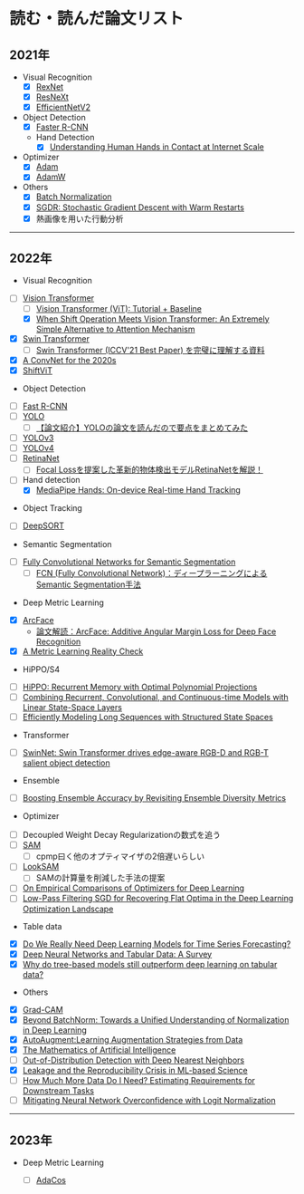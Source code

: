 # 読む・読んだ論文リスト

## 2021年
- Visual Recognition
  - [x] [RexNet](https://arxiv.org/pdf/1512.03385.pdf)
  - [x] [ResNeXt](https://arxiv.org/pdf/1611.05431.pdf)
  - [x] [EfficientNetV2](https://arxiv.org/abs/2104.00298)

- Object Detection
  - [x] [Faster R-CNN](https://arxiv.org/pdf/1506.01497.pdf)
  - Hand Detection
    - [x] [Understanding Human Hands in Contact at Internet Scale](https://arxiv.org/search/cs?searchtype=author&query=Fouhey%2C+D+F)

- Optimizer
  - [x] [Adam](https://arxiv.org/abs/1412.6980)
  - [x] [AdamW](https://arxiv.org/pdf/1711.05101.pdf)

- Others
  - [x] [Batch Normalization](https://arxiv.org/abs/1502.03167)
  - [x] [SGDR: Stochastic Gradient Descent with Warm Restarts](https://arxiv.org/abs/1608.03983)
  - [x] 熱画像を用いた行動分析

---

## 2022年
-   Visual Recognition
  - [ ] [Vision Transformer](https://arxiv.org/pdf/2010.11929.pdf)
    - [ ] [Vision Transformer (ViT): Tutorial + Baseline](https://www.kaggle.com/abhinand05/vision-transformer-vit-tutorial-baseline)
    - [x] [When Shift Operation Meets Vision Transformer: An Extremely Simple Alternative to Attention Mechanism](https://arxiv.org/pdf/2201.10801.pdf)
  - [x] [Swin Transformer](https://arxiv.org/pdf/2103.14030.pdf)
    - [ ] [Swin Transformer (ICCV'21 Best Paper) を完璧に理解する資料](https://www.slideshare.net/ren4yu/swin-transformer-iccv21-best-paper)
  - [x] [A ConvNet for the 2020s](https://arxiv.org/pdf/2201.03545.pdf)
  - [x] [ShiftViT](https://arxiv.org/pdf/2201.10801.pdf)
-   Object Detection
  - [ ] [Fast R-CNN](https://arxiv.org/pdf/1504.08083.pdf)
  - [ ] [YOLO](https://arxiv.org/pdf/1506.02640.pdf)
    - [ ] [【論文紹介】YOLOの論文を読んだので要点をまとめてみた](https://dev.classmethod.jp/articles/research_paper_yolo/)
  - [ ] [YOLOv3](https://arxiv.org/pdf/1804.02767.pdf)
  - [ ] [YOLOv4](https://arxiv.org/pdf/2004.10934.pdf)
  - [ ] [RetinaNet](https://arxiv.org/pdf/1708.02002.pdf)
    - [ ] [Focal Lossを提案した革新的物体検出モデルRetinaNetを解説！](https://deepsquare.jp/2020/10/retinanet/)
  - [ ] Hand detection
      - [x] [MediaPipe Hands: On-device Real-time Hand Tracking](https://arxiv.org/pdf/2006.10214.pdf)
-   Object Tracking
   - [ ] [DeepSORT](https://arxiv.org/pdf/1703.07402.pdf)
-   Semantic Segmentation
  - [ ] [Fully Convolutional Networks for Semantic Segmentation](https://arxiv.org/pdf/1411.4038.pdf)
    - [ ] [FCN (Fully Convolutional Network)：ディープラーニングによるSemantic Segmentation手法](https://blog.negativemind.com/2019/03/11/semantic-segmentation-by-fully-convolutional-network/)
-   Deep Metric Learning
   -   [x] [ArcFace](https://arxiv.org/pdf/1801.07698.pdf)
      - [論文解読：ArcFace: Additive Angular Margin Loss for Deep Face Recognition](https://yuukou-exp.plus/dnn-paper-arcface-additive-angular-margin-loss-for-deep-face-recognition/)
   -   [x] [A Metric Learning Reality Check](https://arxiv.org/pdf/2003.08505.pdf)
-   HiPPO/S4
  - [ ] [HiPPO: Recurrent Memory with Optimal Polynomial Projections](https://arxiv.org/pdf/2008.07669.pdf)
  - [ ] [Combining Recurrent, Convolutional, and Continuous-time Models with Linear State-Space Layers](https://arxiv.org/pdf/2110.13985.pdf)
  - [ ] [Efficiently Modeling Long Sequences with Structured State Spaces](https://arxiv.org/pdf/2111.00396v2.pdf)

-   Transformer
  - [ ] [SwinNet: Swin Transformer drives edge-aware RGB-D and RGB-T salient object detection](https://arxiv.org/pdf/2204.05585v1.pdf)

-   Ensemble
  - [ ] [Boosting Ensemble Accuracy by Revisiting Ensemble Diversity Metrics](https://openaccess.thecvf.com/content/CVPR2021/papers/Wu_Boosting_Ensemble_Accuracy_by_Revisiting_Ensemble_Diversity_Metrics_CVPR_2021_paper.pdf)

-   Optimizer
  - [ ] Decoupled Weight Decay Regularizationの数式を追う
  - [ ] [SAM](https://arxiv.org/pdf/2010.01412.pdf)
      - [ ] cpmp曰く他のオプティマイザの2倍遅いらしい
  - [ ] [LookSAM](https://arxiv.org/pdf/2203.02714.pdf)
      - [ ] SAMの計算量を削減した手法の提案
  - [ ] [On Empirical Comparisons of Optimizers for Deep Learning](https://arxiv.org/pdf/1910.05446.pdf)
  - [ ] [Low-Pass Filtering SGD for Recovering Flat Optima in the Deep Learning Optimization Landscape](https://arxiv.org/pdf/2201.08025.pdf)
-   Table data
   -   [x] [Do We Really Need Deep Learning Models for Time Series Forecasting?](https://arxiv.org/pdf/2101.02118.pdf)
   -   [x] [Deep Neural Networks and Tabular Data: A Survey](https://arxiv.org/pdf/2110.01889.pdf)
   -   [x] [Why do tree-based models still outperform deep learning on tabular data?](https://arxiv.org/pdf/2207.08815.pdf)
-   Others
   - [x] [Grad-CAM](https://arxiv.org/pdf/1610.02391.pdf)
   - [x] [Beyond BatchNorm: Towards a Unified Understanding of Normalization in Deep Learning](https://proceedings.neurips.cc/paper/2021/file/2578eb9cdf020730f77793e8b58e165a-Paper.pdf)
   - [x] [AutoAugment:Learning Augmentation Strategies from Data](https://arxiv.org/pdf/1805.09501.pdf)
   - [x] [The Mathematics of Artificial Intelligence](https://arxiv.org/pdf/2203.08890.pdf)
   - [ ] [Out-of-Distribution Detection with Deep Nearest Neighbors](https://arxiv.org/pdf/2204.06507.pdf)
   - [x] [Leakage and the Reproducibility Crisis in ML-based Science](https://reproducible.cs.princeton.edu/irreproducibility-paper.pdf)
   - [ ] [How Much More Data Do I Need? Estimating Requirements for Downstream Tasks](https://arxiv.org/pdf/2207.01725.pdf)
   - [ ] [Mitigating Neural Network Overconfidence with Logit Normalization](https://arxiv.org/pdf/2205.09310.pdf)

---

## 2023年

-   Deep Metric Learning
    -   [ ] [AdaCos](https://arxiv.org/abs/1905.00292)

